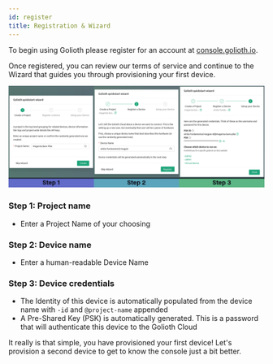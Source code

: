 ```yaml
---
id: register
title: Registration & Wizard
---
```


To begin using Golioth please register for an account at [console.golioth.io](https://console.golioth.io/).

Once registered, you can review our terms of service and continue to the Wizard that guides you through provisioning your first device.

![Golioth Console hardware provisioning wizard](../assets/gettingstarted-console-wizard.png)

### Step 1: Project name

* Enter a Project Name of your choosing

### Step 2: Device name

* Enter a human-readable Device Name

### Step 3: Device credentials

* The Identity of this device is automatically populated from the device name with `-id` and `@project-name` appended
* A Pre-Shared Key (PSK) is automatically generated. This is a password that will authenticate this device to the Golioth Cloud

It really is that simple, you have provisioned your first device! Let's provision a second device to get to know the console just a bit better.
